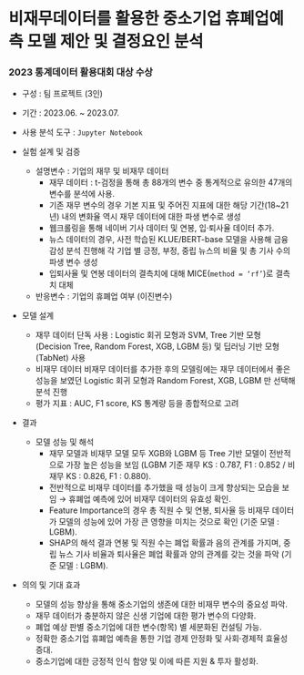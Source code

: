 # **비재무데이터를 활용한 중소기업 휴폐업예측 모델 제안 및 결정요인 분석**
### 2023 통계데이터 활용대회 대상 수상

- 구성 : 팀 프로젝트 (3인)
- 기간 : 2023.06. ~ 2023.07.
- 사용 분석 도구 : `Jupyter Notebook`

- 실험 설계 및 검증
    - 설명변수 : 기업의 재무 및 비재무 데이터
        - 재무 데이터 :  t-검정을 통해 총 88개의 변수 중 통계적으로 유의한 47개의 변수를 분석에 사용.
        - 기존 재무 변수의 경우 기본 지표 및 주어진 지표에 대한 해당 기간(18~21년) 내의 변화율 역시 재무 데이터에 대한 파생 변수로 생성
        - 웹크롤링을 통해 네이버 기사 데이터 및 연봉, 입·퇴사율 데이터 추가.
        - 뉴스 데이터의 경우, 사전 학습된 KLUE/BERT-base 모델을 사용해 금융 감성 분석 진행해 
        각 기업 별 긍정, 부정, 중립 뉴스의 비율 및 총 기사 수의 파생 변수 생성
        - 입퇴사율 및 연봉 데이터의 결측치에 대해 MICE(`method = ‘rf’`)로 결측치 대체
    - 반응변수 : 기업의 휴폐업 여부 (이진변수)
- 모델 설계
    - 재무 데이터 단독 사용 : Logistic 회귀 모형과 SVM, Tree 기반 모형(Decision Tree, Random Forest, XGB, LGBM 등) 및 딥러닝 기반 모형(TabNet) 사용
    - 비재무 데이터 비재무 데이터를 추가한 후의 모델링에는 재무 데이터에서 좋은 성능을 보였던 Logistic 회귀 모형과 Random Forest, XGB, LGBM 만 선택해 분석 진행
    - 평가 지표 :  AUC, F1 score, KS 통계량 등을 종합적으로 고려
- 결과
    - 모델 성능 및 해석
        - 재무 모델과 비재무 모델 모두 XGB와 LGBM 등 Tree 기반 모델이 전반적으로 가장 높은 성능을 보임 (LGBM 기준 재무 KS : 0.787, F1 : 0.852 / 비재무 KS : 0.826, F1 : 0.880).
        - 전반적으로 비재무 데이터를 추가했을 때 성능이 크게 향상되는 모습을 보임 
        → 휴폐업 예측에 있어 비재무 데이터의 유효성 확인.
        - Feature Importance의 경우 총 직원 수 및 연봉, 퇴사율 등 비재무 데이터가 모델의 성능에 있어 가장 큰 영향을 미치는 것으로 확인 (기준 모델 : LGBM).
        - SHAP의 해석 결과 연봉 및 직원 수는 폐업 확률과 음의 관계를 가지며, 중립 뉴스 기사 비율과 퇴사율은 폐업 확률과 양의 관계를 갖는 것을 파악 (기준 모델 : LGBM).
- 의의 및 기대 효과
    - 모델의 성능 향상을 통해 중소기업의 생존에 대한 비재무 변수의 중요성 파악.
    - 재무 데이터가 충분하지 않은 신생 기업에 대한 평가 변수의 다양화.
    - 폐업 예상 판별 중소기업에 대한 변수(항목) 별 세분화된 컨설팅 가능.
    - 정확한 중소기업 휴폐업 예측을 통한 기업 경제 안정화 및 사회·경제적 효율성 증대.
    - 중소기업에 대한 긍정적 인식 함양 및 이에 따른 지원 & 투자 활성화.
